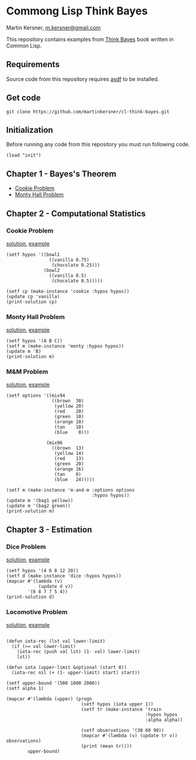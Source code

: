 # Commong Lisp Think Bayes
Martin Kersner, <m.kersner@gmail.com>

This repository contains examples from [Think Bayes](http://greenteapress.com/wp/think-bayes/) book written in Common Lisp.

## Requirements
Source code from this repository requires [asdf](https://gitlab.common-lisp.net/asdf/asdf) to be installed.

## Get code
```
git clone https://github.com/martinkersner/cl-think-bayes.git
```

## Initialization
Before running any code from this repository you must run following code.
```common-lisp
(load "init")
```

## Chapter 1 - Bayes's Theorem
* [Cookie Problem](https://github.com/martinkersner/cl-think-bayes/blob/master/cookie-problem.lisp)
* [Monty Hall Problem](https://github.com/martinkersner/cl-think-bayes/blob/master/monty-hall-problem.lisp)

## Chapter 2 - Computational Statistics
### Cookie Problem
[solution](https://github.com/martinkersner/cl-think-bayes/blob/master/cookie.lisp), [example](https://github.com/martinkersner/cl-think-bayes/blob/master/cookie-example.lisp)
```common-lisp
(setf hypos '((bowl1
                ((vanilla 0.75)
                 (chocolate 0.25)))
              (bowl2
                ((vanilla 0.5)
                 (chocolate 0.5)))))

(setf cp (make-instance 'cookie :hypos hypos))
(update cp 'vanilla)
(print-solution cp)
```
### Monty Hall Problem
[solution](https://github.com/martinkersner/cl-think-bayes/blob/master/monty.lisp), [example](https://github.com/martinkersner/cl-think-bayes/blob/master/monty-example.lisp)
```common-lisp
(setf hypos '(A B C))
(setf m (make-instance 'monty :hypos hypos))
(update m 'B)
(print-solution m)
```

### M&M Problem
[solution](https://github.com/martinkersner/cl-think-bayes/blob/master/m-and-m.lisp), [example](https://github.com/martinkersner/cl-think-bayes/blob/master/m-and-m-example.lisp)
```common-lisp
(setf options '((mix94
                 ((brown  30)
                  (yellow 20)
                  (red    20)
                  (green  10)
                  (orange 10)
                  (tan    10)
                  (blue    0)))

               (mix96
                 ((brown  13)
                  (yellow 14)
                  (red    13)
                  (green  20)
                  (orange 16)
                  (tan    0)
                  (blue   24)))))

(setf m (make-instance 'm-and-m :options options
                                :hypos hypos))
(update m '(bag1 yellow))
(update m '(bag2 green))
(print-solution m)
```

## Chapter 3 - Estimation
### Dice Problem
[solution](https://github.com/martinkersner/cl-think-bayes/blob/master/dice.lisp), [example](https://github.com/martinkersner/cl-think-bayes/blob/master/dice-example.lisp)
```common-lisp
(setf hypos '(4 6 8 12 20))
(setf d (make-instance 'dice :hypos hypos))
(mapcar #'(lambda (v)
            (update d v))
        '(6 8 7 7 5 4))
(print-solution d)
```

### Locomotive Problem
[solution](https://github.com/martinkersner/cl-think-bayes/blob/master/train.lisp), [example](https://github.com/martinkersner/cl-think-bayes/blob/master/train-example.lisp)
```common-lisp

(defun iota-rec (lst val lower-limit)
  (if (>= val lower-limit)
    (iota-rec (push val lst) (1- val) lower-limit)
    lst))

(defun iota (upper-limit &optional (start 0))
  (iota-rec nil (+ (1- upper-limit) start) start))

(setf upper-bound '(500 1000 2000))
(setf alpha 1)

(mapcar #'(lambda (upper) (progn
                            (setf hypos (iota upper 1))
                            (setf tr (make-instance 'train
                                                    :hypos hypos
                                                    :alpha alpha))
                            
                            (setf observations '(30 60 90))
                            (mapcar #'(lambda (v) (update tr v)) observations)
                            (print (mean tr))))
        upper-bound)
```
